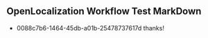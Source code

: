## OpenLocalization Workflow Test MarkDown
* 0088c7b6-1464-45db-a01b-25478737617d thanks!

<!--HONumber=Sep16_HO1-->


